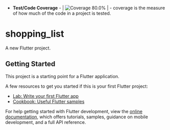 + **Test/Code Coverage** -  | ![Coverage 80.0%](https://img.shields.io/endpoint?url=https://raw.githubusercontent.com/cicirello/jacoco-badge-generator/main/tests/80.json) | - coverage is the measure of how much of the code in a project is tested. 

# shopping_list

A new Flutter project.

## Getting Started

This project is a starting point for a Flutter application.

A few resources to get you started if this is your first Flutter project:

- [Lab: Write your first Flutter app](https://docs.flutter.dev/get-started/codelab)
- [Cookbook: Useful Flutter samples](https://docs.flutter.dev/cookbook)

For help getting started with Flutter development, view the
[online documentation](https://docs.flutter.dev/), which offers tutorials,
samples, guidance on mobile development, and a full API reference.
